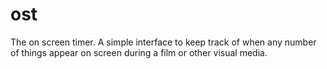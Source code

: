 # ost
The on screen timer. A simple interface to keep track of when any number of things appear on screen during a film or other visual media.
